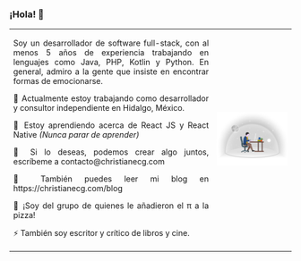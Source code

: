### ¡Hola! 👋

<!--
**ChristianECG/ChristianECG** is a ✨ _special_ ✨ repository because its `README.md` (this file) appears on your GitHub profile.

Here are some ideas to get you started:

- 🔭 I’m currently working on ...
- 🌱 I’m currently learning ...
- 👯 I’m looking to collaborate on ...
- 🤔 I’m looking for help with ...
- 💬 Ask me about ...
- 📫 How to reach me: ...
- 😄 Pronouns: ...
- ⚡ Fun fact: ...
-->

<table><tr><td>
  
<p align=justify>Soy un desarrollador de software full-stack, con al menos 5 años de experiencia trabajando en lenguajes como Java, PHP, Kotlin y Python.
En general, admiro a la gente que insiste en encontrar formas de emocionarse.</p>

<p align=justify>🔭 Actualmente estoy trabajando como desarrollador y consultor independiente en Hidalgo, México.</p>

<p align=justify>🌱 Estoy aprendiendo acerca de React JS y React Native <i>(Nunca parar de aprender)</i> </p>

<p align=justify>👯 Si lo deseas, podemos crear algo juntos, escríbeme a contacto@christianecg.com</p>

<p align=justify>📖 También puedes leer mi blog en https://christianecg.com/blog</p>

<p align=justify>💬 ¡Soy del grupo de quienes le añadieron el π a la pizza!</p>

<p align=justify>⚡ También soy escritor y crítico de libros y cine.</p>

</td>
<td>
<img src='https://github.com/ChristianECG/ChristianECG/blob/master/icon.png'>
</td></tr></table>
